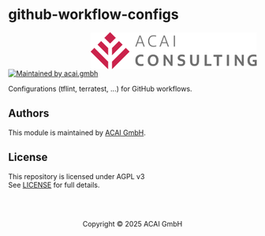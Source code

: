 # github-workflow-configs

<!-- LOGO -->
<a href="https://acai.gmbh">    
  <img src="https://github.com/acai-consulting/acai.public/raw/main/logo/logo_github_readme.png" alt="acai logo" title="ACAI" align="right" height="75" />
</a>

<!-- SHIELDS -->
[![Maintained by acai.gmbh][acai-shield]][acai-url]

Configurations (tflint, terratest, ...) for GitHub workflows.

<!-- AUTHORS -->
## Authors

This module is maintained by [ACAI GmbH][acai-url].

<!-- LICENSE -->
## License

This repository is licensed under AGPL v3
<br />
See [LICENSE][license-url] for full details.

<!-- COPYRIGHT -->
<br />
<br />
<p align="center">Copyright &copy; 2025 ACAI GmbH</p>

<!-- MARKDOWN LINKS & IMAGES -->
[acai-shield]: https://img.shields.io/badge/maintained%20by-acai.gmbh-%235849a6.svg?style=flat&color=1c83ba
[acai-url]: https://acai.gmbh
[license-url]: https://github.com/acai-solutions/github-workflow-configs/tree/main/LICENSE
[github_workflows_link]: https://docs.github.com/en/actions/learn-github-actions/workflow-syntax-for-github-actions
